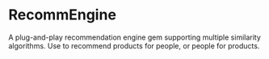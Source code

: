 # RecommEngine
A plug-and-play recommendation engine gem supporting multiple similarity algorithms.  Use to recommend products for people, or people for products.
